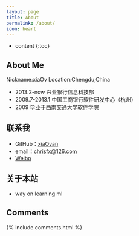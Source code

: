 ```yaml
---
layout: page
title: About
permalink: /about/
icon: heart
---
```


* content
{:toc}

## About Me

Nickname:xiaOv
Location:Chengdu,China

* 2013.2-now 兴业银行信息科技部
* 2009.7-2013.1 中国工商银行软件研发中心（杭州）  
* 2009 毕业于西南交通大学软件学院

## 联系我

* GitHub：[xiaOvan](https://github.com/xiaOvan)
* email：chrisfx@126.com
* [Weibo](http://weibo.com/fanxiongloveu)

## 关于本站

* way on learning ml

## Comments

{% include comments.html %}
